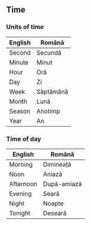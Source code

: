 ## Time

### Units of time
|English|Română|
|-|-|
|Second|Secundă
|Minute|Minut
|Hour|Oră
|Day|Zi
|Week|Săptămână
|Month|Lună
|Season|Anotimp|
|Year|An|

### Time of day
|English|Română|
|-|-|
|Morning|Dimineață|
|Noon|Aniază|
|Afternoon|După-amiază
|Evening|Seară
|Night|Noapte
|Tonight|Deseară|
